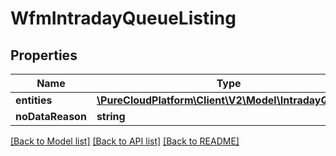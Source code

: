 # WfmIntradayQueueListing

## Properties
Name | Type | Description | Notes
------------ | ------------- | ------------- | -------------
**entities** | [**\PureCloudPlatform\Client\V2\Model\IntradayQueue[]**](IntradayQueue.md) |  | [optional] 
**noDataReason** | **string** |  | [optional] 

[[Back to Model list]](../README.md#documentation-for-models) [[Back to API list]](../README.md#documentation-for-api-endpoints) [[Back to README]](../README.md)


